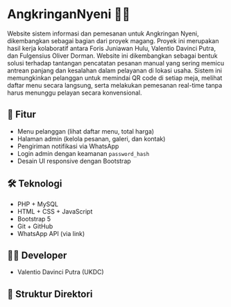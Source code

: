 # AngkringanNyeni 🍢🍵

Website sistem informasi dan pemesanan untuk Angkringan Nyeni, dikembangkan sebagai bagian dari proyek magang. Proyek ini merupakan hasil kerja kolaboratif antara Foris Juniawan Hulu, Valentio Davinci Putra, dan Fulgensius Oliver Dorman. Website ini dikembangkan sebagai bentuk solusi terhadap tantangan pencatatan pesanan manual yang sering memicu antrean panjang dan kesalahan dalam pelayanan di lokasi usaha. Sistem ini memungkinkan pelanggan untuk memindai QR code di setiap meja, melihat daftar menu secara langsung, serta melakukan pemesanan real-time tanpa harus menunggu pelayan secara konvensional.

## 📌 Fitur
- Menu pelanggan (lihat daftar menu, total harga)
- Halaman admin (kelola pesanan, galeri, dan kontak)
- Pengiriman notifikasi via WhatsApp
- Login admin dengan keamanan `password_hash`
- Desain UI responsive dengan Bootstrap

## 🛠️ Teknologi
- PHP + MySQL
- HTML + CSS + JavaScript
- Bootstrap 5
- Git + GitHub
- WhatsApp API (via link)

## 👨‍💻 Developer
- Valentio Davinci Putra (UKDC)

## 📂 Struktur Direktori
